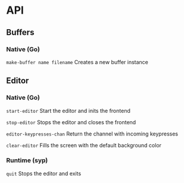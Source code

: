 # API

## Buffers

### Native (Go)

`make-buffer name filename` Creates a new buffer instance

## Editor

### Native (Go)

`start-editor` Start the editor and inits the frontend

`stop-editor` Stops the editor and closes the frontend

`editor-keypresses-chan` Return the channel with incoming keypresses

`clear-editor` Fills the screen with the default background color

### Runtime (syp)

`quit` Stops the editor and exits
